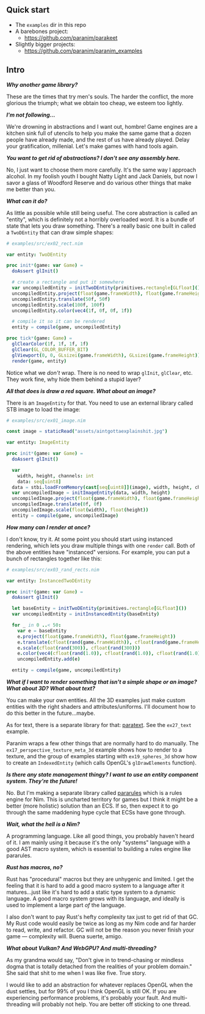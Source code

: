 ## Quick start

* The `examples` dir in this repo
* A barebones project:
  * https://github.com/paranim/parakeet
* Slightly bigger projects:
  * https://github.com/paranim/paranim_examples

## Intro

**_Why another game library?_**

These are the times that try men's souls. The harder the conflict, the more glorious the triumph; what we obtain too cheap, we esteem too lightly.

**_I'm not following..._**

We're drowning in abstractions and I want out, hombre! Game engines are a kitchen sink full of utencils to help you make the same game that a dozen people have already made, and the rest of us have already played. Delay your gratification, millenial. Let's make games with hand tools again.

**_You want to get rid of abstractions? I don't see any assembly here._**

No, I just want to choose them more carefully. It's the same way I approach alcohol. In my foolish youth I bought Natty Light and Jack Daniels, but now I savor a glass of Woodford Reserve and do various other things that make me better than you.

**_What can it do?_**

As little as possible while still being useful. The core abstraction is called an "entity", which is definitely not a horribly overloaded word. It is a bundle of state that lets you draw something. There's a really basic one built in called a `TwoDEntity` that can draw simple shapes:

```nim
# examples/src/ex02_rect.nim

var entity: TwoDEntity

proc init*(game: var Game) =
  doAssert glInit()

  # create a rectangle and put it somewhere
  var uncompiledEntity = initTwoDEntity(primitives.rectangle[GLfloat]())
  uncompiledEntity.project(float(game.frameWidth), float(game.frameHeight))
  uncompiledEntity.translate(50f, 50f)
  uncompiledEntity.scale(100f, 100f)
  uncompiledEntity.color(vec4(1f, 0f, 0f, 1f))

  # compile it so it can be rendered
  entity = compile(game, uncompiledEntity)

proc tick*(game: Game) =
  glClearColor(1f, 1f, 1f, 1f)
  glClear(GL_COLOR_BUFFER_BIT)
  glViewport(0, 0, GLsizei(game.frameWidth), GLsizei(game.frameHeight))
  render(game, entity)
```

Notice what we *don't* wrap. There is no need to wrap `glInit`, `glClear`, etc. They work fine, why hide them behind a stupid layer?

**_All that does is draw a red square. What about an image?_**

There is an `ImageEntity` for that. You need to use an external library called STB image to load the image:

```nim
# examples/src/ex01_image.nim

const image = staticRead("assets/aintgottaexplainshit.jpg")

var entity: ImageEntity

proc init*(game: var Game) =
  doAssert glInit()

  var
    width, height, channels: int
    data: seq[uint8]
  data = stbi.loadFromMemory(cast[seq[uint8]](image), width, height, channels, stbi.RGBA)
  var uncompiledImage = initImageEntity(data, width, height)
  uncompiledImage.project(float(game.frameWidth), float(game.frameHeight))
  uncompiledImage.translate(0f, 0f)
  uncompiledImage.scale(float(width), float(height))
  entity = compile(game, uncompiledImage)
```

**_How many can I render at once?_**

I don't know, try it. At some point you should start using instanced rendering, which lets you draw multiple things with one `render` call. Both of the above entities have "instanced" versions. For example, you can put a bunch of rectangles together like this:

```nim
# examples/src/ex03_rand_rects.nim

var entity: InstancedTwoDEntity

proc init*(game: var Game) =
  doAssert glInit()

  let baseEntity = initTwoDEntity(primitives.rectangle[GLfloat]())
  var uncompiledEntity = initInstancedEntity(baseEntity)

  for _ in 0 ..< 50:
    var e = baseEntity
    e.project(float(game.frameWidth), float(game.frameHeight))
    e.translate(cfloat(rand(game.frameWidth)), cfloat(rand(game.frameHeight)))
    e.scale(cfloat(rand(300)), cfloat(rand(300)))
    e.color(vec4(cfloat(rand(1.0)), cfloat(rand(1.0)), cfloat(rand(1.0)), 1f))
    uncompiledEntity.add(e)

  entity = compile(game, uncompiledEntity)
```

**_What if I want to render something that isn't a simple shape or an image? What about 3D? What about text?_**

You can make your own entities. All the 3D examples just make custom entities with the right shaders and attributes/uniforms. I'll document how to do this better in the future...maybe.

As for text, there is a separate library for that: [paratext](https://github.com/paranim/paratext). See the `ex27_text` example.

Paranim wraps a few other things that are normally hard to do manually. The `ex17_perspective_texture_meta_3d` example shows how to render to a texture, and the group of examples starting with `ex19_spheres_3d` show how to create an `IndexedEntity` (which calls OpenGL's `glDrawElements` function).

**_Is there any state management thingy? I want to use an entity component system. They're the future!_**

No. But I'm making a separate library called [pararules](https://github.com/paranim/pararules) which is a rules engine for Nim. This is uncharted territory for games but I think it might be a better (more holistic) solution than an ECS. If so, then expect it to go through the same maddening hype cycle that ECSs have gone through.

**_Wait, what the hell is a Nim?_**

A programming language. Like all good things, you probably haven't heard of it. I am mainly using it because it's the only "systems" language with a good AST macro system, which is essential to building a rules engine like pararules.

**_Rust has macros, no?_**

Rust has "procedural" macros but they are unhygenic and limited. I get the feeling that it is hard to add a good macro system to a language after it matures...just like it's hard to add a static type system to a dynamic language. A good macro system grows with its language, and ideally is used to implement a large part *of* the language.

I also don't want to pay Rust's hefty complexity tax just to get rid of that GC. My Rust code would easily be twice as long as my Nim code and far harder to read, write, and refactor. GC will not be the reason you never finish your game — complexity will. Buena suerte, amigo.

**_What about Vulkan? And WebGPU? And multi-threading?_**

As my grandma would say, "Don't give in to trend-chasing or mindless dogma that is totally detached from the realities of your problem domain." She said that shit to me when I was like five. True story.

I would like to add an abstraction for whatever replaces OpenGL when the dust settles, but for 99% of you I think OpenGL is still OK. If you are experiencing performance problems, it's probably your fault. And multi-threading will probably not help. You are better off sticking to one thread.
